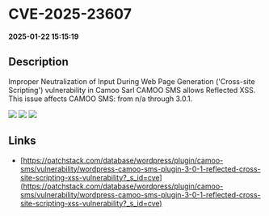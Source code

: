 # CVE-2025-23607

**2025-01-22 15:15:19**

## Description
Improper Neutralization of Input During Web Page Generation ('Cross-site Scripting') vulnerability in Camoo Sarl CAMOO SMS allows Reflected XSS. This issue affects CAMOO SMS: from n/a through 3.0.1.

![](https://img.shields.io/static/v1?label=Score&message=7.1&color=red)
![](https://img.shields.io/static/v1?label=Severity&message=HIGH&color=red)
![](https://img.shields.io/static/v1?label=CWE&message=XSS&color=green)

## Links
- [https://patchstack.com/database/wordpress/plugin/camoo-sms/vulnerability/wordpress-camoo-sms-plugin-3-0-1-reflected-cross-site-scripting-xss-vulnerability?_s_id=cve](https://patchstack.com/database/wordpress/plugin/camoo-sms/vulnerability/wordpress-camoo-sms-plugin-3-0-1-reflected-cross-site-scripting-xss-vulnerability?_s_id=cve)
